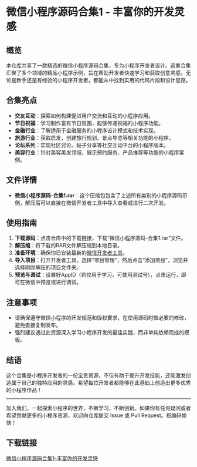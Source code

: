 # 微信小程序源码合集1 - 丰富你的开发灵感

## 概览

本仓库共享了一款精选的微信小程序源码合集，专为小程序开发者设计。这套合集汇聚了多个领域的精品小程序示例，旨在帮助开发者快速学习和获取创意灵感。无论是新手还是有经验的小程序开发者，都能从中找到实用的代码片段和设计思路。

## 合集亮点

- **交友互动**：探索如何构建促进用户交流和互动的小程序应用。
- **节日祝福**：学习制作富有节日氛围，能够传递祝福的小程序功能。
- **金融行业**：了解适用于金融服务的小程序设计模式和技术实现。
- **旅游行业**：获取启发，创建旅行规划、景点导览等相关功能的小程序。
- **论坛系列**：实现社区讨论、帖子分享等社交互动平台的小程序版本。
- **美容行业**：针对美容美发领域，展示预约服务、产品推荐等功能的小程序案例。

## 文件详情

- **微信小程序源码-合集1.rar**：这个压缩包包含了上述所有类别的小程序源码示例，解压后可以直接在微信开发者工具中导入查看或进行二次开发。

## 使用指南

1. **下载源码**：点击仓库中的下载链接，下载“微信小程序源码-合集1.rar”文件。
2. **解压缩**：将下载的RAR文件解压缩到本地目录。
3. **准备环境**：确保你已安装最新的[微信开发者工具](https://developers.weixin.qq.com/miniprogram/dev/devtools/download.html)。
4. **导入项目**：打开开发者工具，选择“项目管理”，然后点击“添加项目”，浏览并选择刚刚解压的项目文件夹。
5. **预览与调试**：设置好AppID（若仅用于学习，可使用测试号），点击运行，即可在微信中预览或进行调试。

## 注意事项

- 请确保遵守微信小程序的开发规范和版权要求，在使用源码时做必要的修改，避免直接复制发布。
- 强烈建议通过此资源深入学习小程序开发的最佳实践，而非单纯依赖现成的模板。

## 结语

这个合集是小程序开发者的一份宝贵资源，不仅有助于提升开发技能，还能激发创造属于自己的独特应用的灵感。希望每位开发者都能够在此基础上创造出更多优秀的小程序作品！

---

加入我们，一起探索小程序的世界，不断学习，不断创新。如果你有任何疑问或者希望贡献更多的小程序资源，欢迎向仓库提交 Issue 或 Pull Request。祝编码愉快！

## 下载链接

[微信小程序源码合集1-丰富你的开发灵感](https://pan.quark.cn/s/5a825b2cebda)